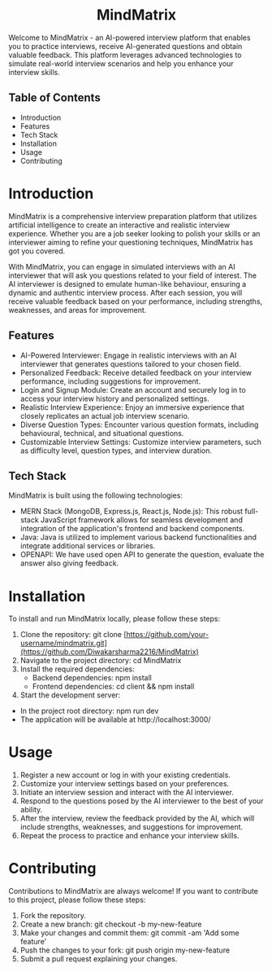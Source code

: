 <h1 align="center">MindMatrix</h1>
<p>Welcome to MindMatrix - an AI-powered interview platform that enables you to practice interviews, receive AI-generated questions and obtain valuable feedback. This platform leverages advanced technologies to simulate real-world interview scenarios and help you enhance your interview skills.</p>

## Table of Contents
 - Introduction
 - Features
 - Tech Stack
 - Installation
 - Usage
 - Contributing

# Introduction
MindMatrix is a comprehensive interview preparation platform that utilizes artificial intelligence to create an interactive and realistic interview experience. Whether you are a job seeker looking to polish your skills or an interviewer aiming to refine your questioning techniques, MindMatrix has got you covered.

With MindMatrix, you can engage in simulated interviews with an AI interviewer that will ask you questions related to your field of interest. The AI interviewer is designed to emulate human-like behaviour, ensuring a dynamic and authentic interview process. After each session, you will receive valuable feedback based on your performance, including strengths, weaknesses, and areas for improvement.

## Features
 - AI-Powered Interviewer: Engage in realistic interviews with an AI interviewer that generates questions tailored to your chosen field.
 - Personalized Feedback: Receive detailed feedback on your interview performance, including suggestions for improvement.
 - Login and Signup Module: Create an account and securely log in to access your interview history and personalized settings.
 - Realistic Interview Experience: Enjoy an immersive experience that closely replicates an actual job interview scenario.
 - Diverse Question Types: Encounter various question formats, including behavioural, technical, and situational questions.
 - Customizable Interview Settings: Customize interview parameters, such as difficulty level, question types, and interview duration.

## Tech Stack
MindMatrix is built using the following technologies:

 - MERN Stack (MongoDB, Express.js, React.js, Node.js): This robust full-stack JavaScript framework allows for seamless development and integration of the application's frontend and backend components.
 - Java: Java is utilized to implement various backend functionalities and integrate additional services or libraries.
 - OPENAPI: We have used open API to generate the question, evaluate the answer also giving feedback.

# Installation

To install and run MindMatrix locally, please follow these steps:

1. Clone the repository: git clone [https://github.com/your-username/mindmatrix.git](https://github.com/Diwakarsharma2216/MindMatrix)
2. Navigate to the project directory: cd MindMatrix
3. Install the required dependencies:
   - Backend dependencies: npm install
   - Frontend dependencies: cd client && npm install
4. Start the development server:
  - In the project root directory: npm run dev
  - The application will be available at http://localhost:3000/
    
# Usage

1. Register a new account or log in with your existing credentials.
2. Customize your interview settings based on your preferences.
3. Initiate an interview session and interact with the AI interviewer.
4. Respond to the questions posed by the AI interviewer to the best of your ability.
5. After the interview, review the feedback provided by the AI, which will include strengths, weaknesses, and suggestions for improvement.
6. Repeat the process to practice and enhance your interview skills.

# Contributing
Contributions to MindMatrix are always welcome! If you want to contribute to this project, please follow these steps:

1. Fork the repository.
2. Create a new branch: git checkout -b my-new-feature
3. Make your changes and commit them: git commit -am 'Add some feature'
4. Push the changes to your fork: git push origin my-new-feature
5. Submit a pull request explaining your changes.
